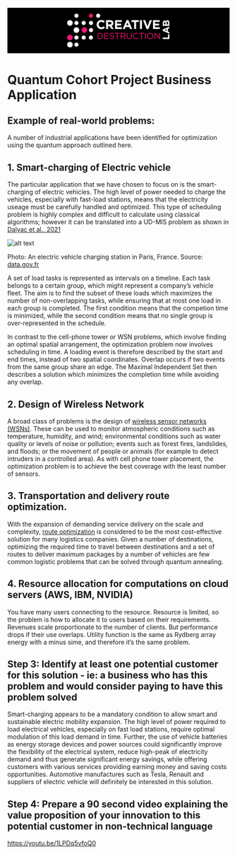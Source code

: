 ![CDL 2020 Cohort Project](../figures/CDL_logo.jpg)
# Quantum Cohort Project Business Application

## Example of real-world problems:
A number of industrial applications have been identified for optimization using the quantum approach outlined here. 
## 1. Smart-charging of Electric vehicle
The particular application that we have chosen to focus on is the smart-charging of electric vehicles. The high level of power needed to charge the vehicles, especially with fast-load stations, means that the electricity useage must be carefully handled and optimized. This type of scheduling problem is highly complex and difficult to calculate using classical algorithms; however it can be translated into a UD-MIS problem as shown in [Dalyac et al., 2021](https://doi.org/10.1140/epjqt/s40507-021-00100-3)

![alt text](https://github.com/ziweiqiu/CohortProject_2021/blob/main/Week2_Rydberg_Atoms/ChargingStation.jpg "EV Charging Station")

Photo: An electric vehicle charging station in Paris, France. Source: [data.gov.fr](https://www.data.gouv.fr/fr/datasets/belib-reseau-parisien-de-bornes-de-recharges-accelerees-22-kw-ac-dc-pour-vehicules-electriques/)

A set of load tasks is represented as intervals on a timeline. Each task belongs to a certain group, which might represent a company’s vehicle fleet. The aim is to find the subset of these loads which maximizes the number of non-overlapping tasks, while ensuring that at most one load in each group is completed. The first condition means that the competion time is minimized, while the second condition means that no single group is over-represented in the schedule.

In contrast to the cell-phone tower or WSN problems, which involve finding an optimal spatial arrangement, the optimization problem now involves scheduling in time. A loading event is therefore described by the start and end times, instead of two spatial coordinates. Overlap occurs if two events from the same group share an edge. The Maximal Independent Set then describes a solution which minimizes the completion time while avoiding any overlap.

## 2. Design of Wireless Network
A broad class of problems is the design of [wireless sensor networks (WSNs)](https://doi.org/10.1038/srep25797). These can be used to monitor atmospheric conditions such as temperature, humidity, and wind; environmental conditions such as water quality or levels of noise or pollution; events such as forest fires, landslides, and floods; or the movement of people or animals (for example to detect intruders in a controlled area). As with cell phone tower placement, the optimization problem is to achieve the best coverage with the least number of sensors.

## 3. Transportation and delivery route optimization.
With the expansion of demanding service delivery on the scale and complexity, [route optimization](https://doi.org/10.1007/978-3-030-14082-3_13) is considered to be the most cost-effective solution for many logistics companies. Given a number of destinations, optimizing the required time to travel between destinations and a set of routes to deliver maximum packages by a number of vehicles are few common logistic problems that can be solved through quantum annealing. 

## 4. Resource allocation for computations on cloud servers (AWS, IBM, NVIDIA)
You have many users connecting to the resource. Resource is limited, so the problem is how to allocate it to users based on their requirements. Revenues scale proportionate to the number of clients. But performance drops if their use overlaps. Utility function is the same as Rydberg array energy with a minus sime, and therefore it’s the same problem.

## Step 3: Identify at least one potential customer for this solution - ie: a business who has this problem and would consider paying to have this problem solved
Smart-charging appears to be a mandatory condition to allow smart and sustainable electric mobility expansion. The high level of power required to load electrical vehicles, especially on fast load stations, require optimal modulation of this load demand in time. Further, the use of vehicle batteries as energy storage devices and power sources could significantly improve the flexibility of the electrical system, reduce high-peak of electricity demand and thus generate significant energy savings, while offering customers with various services providing earning money and saving costs opportunities. Automotive manufactures such as Tesla, Renault and suppliers of electric vehicle will definitely be interested in this solution. 

## Step 4: Prepare a 90 second video explaining the value proposition of your innovation to this potential customer in non-technical language
https://youtu.be/1LPDq5vfoQ0 


